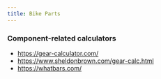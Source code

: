 ```yaml
---
title: Bike Parts
---
```


### Component-related calculators

- https://gear-calculator.com/
- https://www.sheldonbrown.com/gear-calc.html
- https://whatbars.com/
